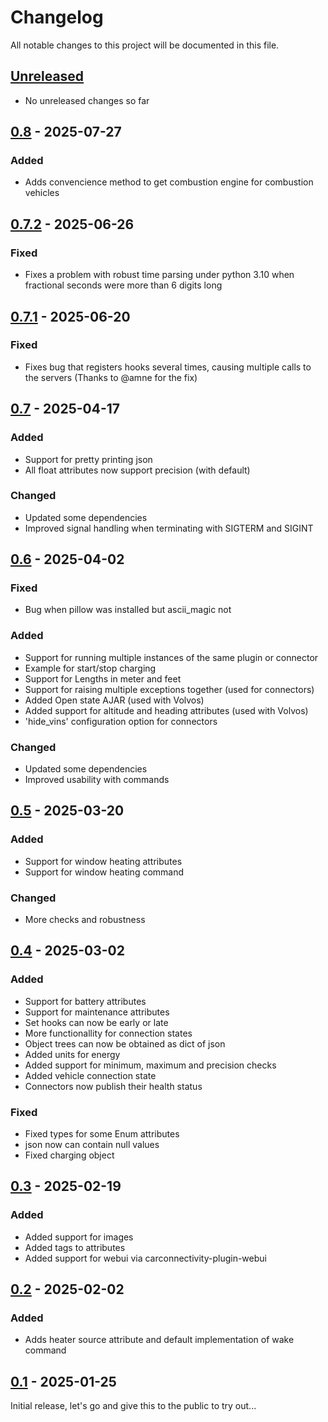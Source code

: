 # Changelog

All notable changes to this project will be documented in this file.

## [Unreleased]
- No unreleased changes so far

## [0.8] - 2025-07-27
### Added
- Adds convencience method to get combustion engine for combustion vehicles

## [0.7.2] - 2025-06-26
### Fixed
- Fixes a problem with robust time parsing under python 3.10 when fractional seconds were more than 6 digits long

## [0.7.1] - 2025-06-20
### Fixed
- Fixes bug that registers hooks several times, causing multiple calls to the servers (Thanks to @amne for the fix)

## [0.7] - 2025-04-17
### Added
- Support for pretty printing json
- All float attributes now support precision (with default)

### Changed
- Updated some dependencies
- Improved signal handling when terminating with SIGTERM and SIGINT

## [0.6] - 2025-04-02
### Fixed
- Bug when pillow was installed but ascii_magic not

### Added
- Support for running multiple instances of the same plugin or connector
- Example for start/stop charging
- Support for Lengths in meter and feet
- Support for raising multiple exceptions together (used for connectors)
- Added Open state AJAR (used with Volvos)
- Added support for altitude and heading attributes (used with Volvos)
- 'hide_vins' configuration option for connectors

### Changed
- Updated some dependencies
- Improved usability with commands

## [0.5] - 2025-03-20
### Added
- Support for window heating attributes
- Support for window heating command
### Changed
- More checks and robustness

## [0.4] - 2025-03-02
### Added
- Support for battery attributes
- Support for maintenance attributes
- Set hooks can now be early or late
- More functionallity for connection states
- Object trees can now be obtained as dict of json
- Added units for energy
- Added support for minimum, maximum and precision checks
- Added vehicle connection state
- Connectors now publish their health status

### Fixed
- Fixed types for some Enum attributes
- json now can contain null values
- Fixed charging object

## [0.3] - 2025-02-19
### Added
- Added support for images
- Added tags to attributes
- Added support for webui via carconnectivity-plugin-webui

## [0.2] - 2025-02-02
### Added
- Adds heater source attribute and default implementation of wake command

## [0.1] - 2025-01-25
Initial release, let's go and give this to the public to try out...

[unreleased]: https://github.com/tillsteinbach/CarConnectivity/compare/v0.8...HEAD
[0.8]: https://github.com/tillsteinbach/CarConnectivity/releases/tag/v0.8
[0.7.2]: https://github.com/tillsteinbach/CarConnectivity/releases/tag/v0.7.2
[0.7.1]: https://github.com/tillsteinbach/CarConnectivity/releases/tag/v0.7.1
[0.7]: https://github.com/tillsteinbach/CarConnectivity/releases/tag/v0.7
[0.6]: https://github.com/tillsteinbach/CarConnectivity/releases/tag/v0.6
[0.5]: https://github.com/tillsteinbach/CarConnectivity/releases/tag/v0.5
[0.4]: https://github.com/tillsteinbach/CarConnectivity/releases/tag/v0.4
[0.3]: https://github.com/tillsteinbach/CarConnectivity/releases/tag/v0.3
[0.2]: https://github.com/tillsteinbach/CarConnectivity/releases/tag/v0.2
[0.1]: https://github.com/tillsteinbach/CarConnectivity/releases/tag/v0.1
